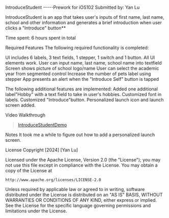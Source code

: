IntroduceStudent -----Prework for iOS102
Submitted by: Yan Lu

IntroduceStudent is an app that takes user's inputs of first name, last name, school and other information and generates a brief introduction when user clicks a "Introduce" button**

Time spent: 6 hours spent in total

Required Features
The following required functionality is completed:

UI includes 6 labels, 3 text fields, 1 stepper, 1 switch and 1 button.
All UI elements work. 
User can input name, last name, school name into textfield
Screen shows picture of school logo/name
User can select the academic year from segmented control
Increase the number of pets label using stepper
App presents an alert when the "Introduce Self" button is tapped

The following additional features are implemented:
Added one additional label"Hobby" with a text field to take in user's hobbies.
Customized font in labels. Customized "Introduce"button.
Personalized launch icon and launch screen added. 

Video Walkthrough
<blockquote class="imgur-embed-pub" lang="en" data-id="a/SytVgWy"  ><a href="//imgur.com/a/SytVgWy">IntroduceStudentDemo</a></blockquote><script async src="//s.imgur.com/min/embed.js" charset="utf-8"></script>

Notes
It took me a while to figure out how to add a personalized launch screen.

License
Copyright [2024] [Yan Lu]

Licensed under the Apache License, Version 2.0 (the "License");
you may not use this file except in compliance with the License.
You may obtain a copy of the License at

    http://www.apache.org/licenses/LICENSE-2.0

Unless required by applicable law or agreed to in writing, software
distributed under the License is distributed on an "AS IS" BASIS,
WITHOUT WARRANTIES OR CONDITIONS OF ANY KIND, either express or implied.
See the License for the specific language governing permissions and
limitations under the License.
